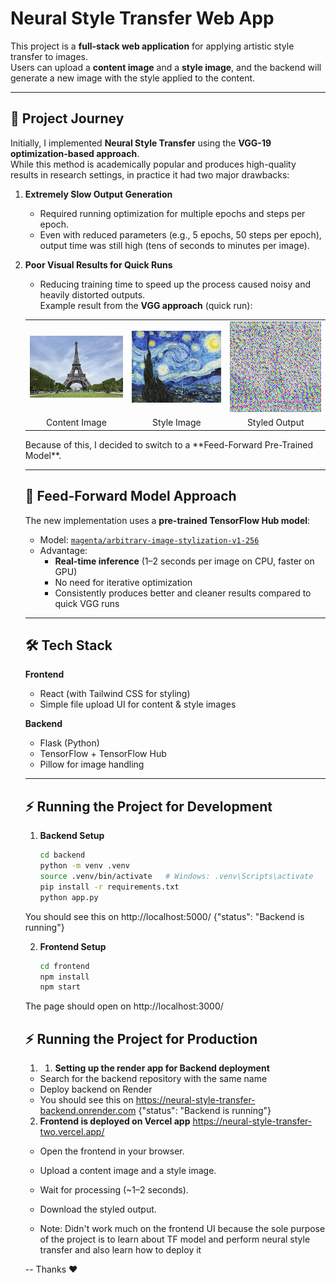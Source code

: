 # Neural Style Transfer Web App

This project is a **full-stack web application** for applying artistic style transfer to images.  
Users can upload a **content image** and a **style image**, and the backend will generate a new image with the style applied to the content.

---

## 📜 Project Journey

Initially, I implemented **Neural Style Transfer** using the **VGG-19 optimization-based approach**.  
While this method is academically popular and produces high-quality results in research settings, in practice it had two major drawbacks:

1. **Extremely Slow Output Generation**  
   - Required running optimization for multiple epochs and steps per epoch.  
   - Even with reduced parameters (e.g., 5 epochs, 50 steps per epoch), output time was still high (tens of seconds to minutes per image).  

2. **Poor Visual Results for Quick Runs**  
   - Reducing training time to speed up the process caused noisy and heavily distorted outputs.  
   Example result from the **VGG approach** (quick run):  
   <table>
  <tr>
    <td align="center"><img src="backend/static/content3.jpeg" alt="Content Image" width="250"/></td>
    <td align="center"><img src="backend/static/style3.jpg" alt="Style Image" width="250"/></td>
    <td align="center"><img src="backend/static/output3.png" alt="Styled Image" width="250"/></td>
  </tr>
  <tr>
    <td align="center">Content Image</td>
    <td align="center">Style Image</td>
    <td align="center">Styled Output</td>
  </tr>
</table>
Because of this, I decided to switch to a **Feed-Forward Pre-Trained Model**.

---

## 🚀 Feed-Forward Model Approach

The new implementation uses a **pre-trained TensorFlow Hub model**:

- Model: [`magenta/arbitrary-image-stylization-v1-256`](https://tfhub.dev/google/magenta/arbitrary-image-stylization-v1-256/2)
- Advantage:
  - **Real-time inference** (1–2 seconds per image on CPU, faster on GPU)
  - No need for iterative optimization
  - Consistently produces better and cleaner results compared to quick VGG runs

---

## 🛠 Tech Stack

**Frontend**
- React (with Tailwind CSS for styling)
- Simple file upload UI for content & style images

**Backend**
- Flask (Python)
- TensorFlow + TensorFlow Hub
- Pillow for image handling

---

## ⚡ Running the Project for Development

1. **Backend Setup**
   ```bash
   cd backend
   python -m venv .venv
   source .venv/bin/activate   # Windows: .venv\Scripts\activate
   pip install -r requirements.txt
   python app.py
   
You should see this on http://localhost:5000/
{"status": "Backend is running"}

2. **Frontend Setup**
   ```bash
   cd frontend
   npm install
   npm start
The page should open on http://localhost:3000/
   
## ⚡ Running the Project for Production
1. 1. **Setting up the render app for Backend deployment**
  - Search for the backend repository with the same name
  - Deploy backend on Render
  - You should see this on https://neural-style-transfer-backend.onrender.com
{"status": "Backend is running"}
   
2. **Frontend is deployed on Vercel app**
   https://neural-style-transfer-two.vercel.app/
- Open the frontend in your browser.
- Upload a content image and a style image.
- Wait for processing (~1–2 seconds).
- Download the styled output.

- Note: Didn't work much on the frontend UI because the sole purpose of the project is to learn about TF model and perform neural style transfer and also learn how to deploy it

--
Thanks ❤️

